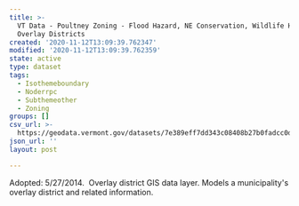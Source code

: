 ```yaml
---
title: >-
  VT Data - Poultney Zoning - Flood Hazard, NE Conservation, Wildlife Habitat
  Overlay Districts
created: '2020-11-12T13:09:39.762347'
modified: '2020-11-12T13:09:39.762359'
state: active
type: dataset
tags:
  - Isothemeboundary
  - Noderrpc
  - Subthemeother
  - Zoning
groups: []
csv_url: >-
  https://geodata.vermont.gov/datasets/7e389eff7dd343c08408b27b0fadcc0d_0.csv?outSR=%7B%22latestWkid%22%3A3857%2C%22wkid%22%3A102100%7D
json_url: ''
layout: post

---
```

Adopted: 5/27/2014.  Overlay district GIS data layer. Models a municipality's overlay district and related information.

